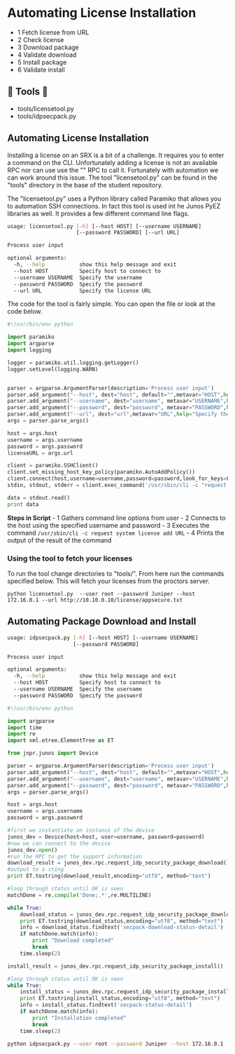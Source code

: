 Automating License Installation
===============================

-	1 Fetch license from URL
-	2 Check license
-	3 Download package
-	4 Validate download
-	5 Install package
-	6 Validate install

:wrench: Tools :wrench:
-----------------------

-	tools/licensetool.py
-	tools/idpsecpack.py

Automating License Installation
-------------------------------

Installing a license on an SRX is a bit of a challenge. It requires you to enter a command on the CLI. Unfortunately adding a license is not an available RPC nor can use use the "<command>" RPC to call it. Fortunately with automation we can work around this issue. The tool "licensetool.py" can be found in the "tools" directory in the base of the student repository.

The "licensetool.py" uses a Python library called Paramiko that allows you to automation SSH connections. In fact this tool is used int he Junos PyEZ libraries as well. It provides a few different command line flags.

```bash
usage: licensetool.py [-h] [--host HOST] [--username USERNAME]
                      [--password PASSWORD] [--url URL]

Process user input

optional arguments:
  -h, --help           show this help message and exit
  --host HOST          Specify host to connect to
  --username USERNAME  Specify the username
  --password PASSWORD  Specify the password
  --url URL            Specify the license URL
```

The code for the tool is fairly simple. You can open the file or look at the code below.

```python
#!/usr/bin/env python

import paramiko
import argparse
import logging

logger = paramiko.util.logging.getLogger()
logger.setLevel(logging.WARN)


parser = argparse.ArgumentParser(description='Process user input')
parser.add_argument("--host", dest="host", default="",metavar="HOST",help="Specify host to connect to")
parser.add_argument("--username", dest="username", metavar="USERNAME",help="Specify the username")
parser.add_argument("--password", dest="password", metavar="PASSWORD",help="Specify the password")
parser.add_argument("--url", dest="url",metavar="URL",help="Specify the license URL")
args = parser.parse_args()

host = args.host
username = args.username
password = args.password
licenseURL = args.url

client = paramiko.SSHClient()
client.set_missing_host_key_policy(paramiko.AutoAddPolicy())
client.connect(host,username=username,password=password,look_for_keys=False)
stdin, stdout, stderr = client.exec_command('/usr/sbin/cli -c "request system license add {0}"'.format(licenseURL),timeout=60)

data = stdout.read()
print data
```

**Steps in Script** - 1 Gathers command line options from user - 2 Connects to the host using the specified username and password - 3 Executes the command `/usr/sbin/cli -c request system license add URL` - 4 Prints the output of the result of the command

### Using the tool to fetch your licenses

To run the tool change directories to "tools/". From here run the commands specified below. This will fetch your licenses from the proctors server.

```
python licensetool.py  --user root --password Juniper --host 172.16.0.1 --url http://10.10.0.10/license/appsecure.txt
```

Automating Package Download and Install
---------------------------------------

```bash
usage: idpsecpack.py [-h] [--host HOST] [--username USERNAME]
                     [--password PASSWORD]

Process user input

optional arguments:
  -h, --help           show this help message and exit
  --host HOST          Specify host to connect to
  --username USERNAME  Specify the username
  --password PASSWORD  Specify the password
```

```python
#!/usr/bin/env python

import argparse
import time
import re
import xml.etree.ElementTree as ET

from jnpr.junos import Device

parser = argparse.ArgumentParser(description='Process user input')
parser.add_argument("--host", dest="host", default="",metavar="HOST",help="Specify host to connect to")
parser.add_argument("--username", dest="username", metavar="USERNAME",help="Specify the username")
parser.add_argument("--password", dest="password", metavar="PASSWORD",help="Specify the password")
args = parser.parse_args()

host = args.host
username = args.username
password = args.password

#first we instantiate an instance of the device
junos_dev = Device(host=host, user=username, password=password)
#now we can connect to the device
junos_dev.open()
#run the RPC to get the support information
download_result = junos_dev.rpc.request_idp_security_package_download()
#output to a sting
print ET.tostring(download_result,encoding="utf8", method="text")

#loop through status until OK is seen
matchDone = re.compile('Done;.*',re.MULTILINE)

while True:
    download_status = junos_dev.rpc.request_idp_security_package_download(status=True)
    print ET.tostring(download_status,encoding="utf8", method="text")
    info = download_status.findtext('secpack-download-status-detail')
    if matchDone.match(info):
        print "Download completed"
        break
    time.sleep(2)

install_result = junos_dev.rpc.request_idp_security_package_install()

#loop through status until OK is seen
while True:
    install_status = junos_dev.rpc.request_idp_security_package_install(status=True)
    print ET.tostring(install_status,encoding="utf8", method="text")
    info = install_status.findtext('secpack-status-detail')
    if matchDone.match(info):
        print "Installation completed"
        break
    time.sleep(2)

```

```bash
python idpsecpack.py --user root --password Juniper --host 172.16.0.1
```
